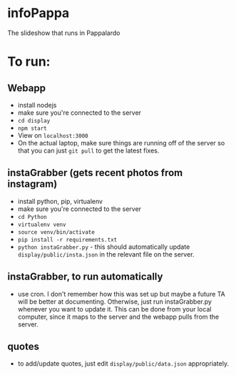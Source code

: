 # infoPappa
The slideshow that runs in Pappalardo

# To run:

## Webapp
- install nodejs
- make sure you're connected to the server
- `cd display`
- `npm start`
- View on `localhost:3000`
- On the actual laptop, make sure things are running off of the server so that you can just `git pull` to get the latest fixes.

## instaGrabber (gets recent photos from instagram)
- install python, pip, virtualenv
- make sure you're connected to the server
- `cd Python`
- `virtualenv venv`
- `source venv/bin/activate`
- `pip install -r requirements.txt`
- `python instaGrabber.py` - this should automatically update `display/public/insta.json` in the relevant file on the server.

## instaGrabber, to run automatically
- use cron. I don't remember how this was set up but maybe a future TA will be better at documenting. Otherwise, just run instaGrabber.py whenever you want to update it. This can be done from your local computer, since it maps to the server and the webapp pulls from the server.

## quotes
- to add/update quotes, just edit `display/public/data.json` appropriately.
